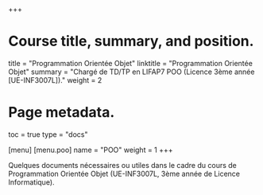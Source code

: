 +++
# Course title, summary, and position.
title = "Programmation Orientée Objet"
linktitle = "Programmation Orientée Objet"
summary = "Chargé de TD/TP en LIFAP7 POO (Licence 3ème année [UE-INF3007L])."
weight = 2

# Page metadata.
toc = true
type = "docs"

[menu]
  [menu.poo]
    name = "POO"
    weight = 1
+++

Quelques documents nécessaires ou utiles dans le cadre du cours de Programmation Orientée Objet (UE-INF3007L, 
3ème année de Licence Informatique).
